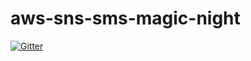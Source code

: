 # aws-sns-sms-magic-night
[![Gitter](https://badges.gitter.im/awssd/aws-sns-sms-magic-night.svg)](https://gitter.im/awssd/aws-sns-sms-magic-night?utm_source=badge&utm_medium=badge&utm_campaign=pr-badge)
